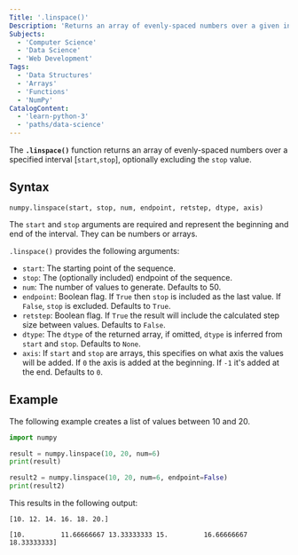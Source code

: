```yaml
---
Title: '.linspace()'
Description: 'Returns an array of evenly-spaced numbers over a given interval.'
Subjects:
  - 'Computer Science'
  - 'Data Science'
  - 'Web Development'
Tags:
  - 'Data Structures'
  - 'Arrays'
  - 'Functions'
  - 'NumPy'
CatalogContent:
  - 'learn-python-3'
  - 'paths/data-science'
---
```


The **`.linspace()`** function returns an array of evenly-spaced numbers over a specified interval \[`start`,`stop`\], optionally excluding the `stop` value.

## Syntax

```pseudo
numpy.linspace(start, stop, num, endpoint, retstep, dtype, axis)
```

The `start` and `stop` arguments are required and represent the beginning and end of the interval. They can be numbers or arrays.

`.linspace()` provides the following arguments:

- `start`: The starting point of the sequence.
- `stop`: The (optionally included) endpoint of the sequence.
- `num`: The number of values to generate. Defaults to 50.
- `endpoint`: Boolean flag. If `True` then `stop` is included as the last value. If `False`, `stop` is excluded. Defaults to `True`.
- `retstep`: Boolean flag. If `True` the result will include the calculated step size between values. Defaults to `False`.
- `dtype`: The `dtype` of the returned array, if omitted, `dtype` is inferred from `start` and `stop`. Defaults to `None`.
- `axis`: If `start` and `stop` are arrays, this specifies on what axis the values will be added. If `0` the axis is added at the beginning. If `-1` it's added at the end. Defaults to `0`.

## Example

The following example creates a list of values between 10 and 20.

```py
import numpy

result = numpy.linspace(10, 20, num=6)
print(result)

result2 = numpy.linspace(10, 20, num=6, endpoint=False)
print(result2)

```

This results in the following output:

```shell
[10. 12. 14. 16. 18. 20.]

[10.         11.66666667 13.33333333 15.         16.66666667 18.33333333]
```
